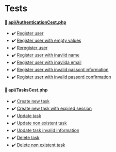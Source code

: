 # Tests

#### 📎 [api/AuthenticationCest.php](git@github.com:xsery/codeception.git/api/AuthenticationCest.php)
  - ✔️  [Register user](git@github.com:xsery/codeception.git/api/AuthenticationCest.php#L10) 
  - ✔️  [Register user with empty values](git@github.com:xsery/codeception.git/api/AuthenticationCest.php#L31) 
  - ✔️  [Reregister user](git@github.com:xsery/codeception.git/api/AuthenticationCest.php#L57) 
  - ✔️  [Register user with inavlid name](git@github.com:xsery/codeception.git/api/AuthenticationCest.php#L71) 
  - ✔️  [Register user with inavlida email](git@github.com:xsery/codeception.git/api/AuthenticationCest.php#L90) 
  - ✔️  [Register user with invalid passord information](git@github.com:xsery/codeception.git/api/AuthenticationCest.php#L109) 
  - ✔️  [Register user with invalid passord confirmation](git@github.com:xsery/codeception.git/api/AuthenticationCest.php#L128) 

#### 📎 [api/TasksCest.php](git@github.com:xsery/codeception.git/api/TasksCest.php)
  - ✔️  [Create new task](git@github.com:xsery/codeception.git/api/TasksCest.php#L18) 
  - ✔️  [Create new task with expired session](git@github.com:xsery/codeception.git/api/TasksCest.php#L39) 
  - ✔️  [Update task](git@github.com:xsery/codeception.git/api/TasksCest.php#L43) 
  - ✔️  [Update non existent task](git@github.com:xsery/codeception.git/api/TasksCest.php#L47) 
  - ✔️  [Update task invalid information](git@github.com:xsery/codeception.git/api/TasksCest.php#L51) 
  - ✔️  [Delete task](git@github.com:xsery/codeception.git/api/TasksCest.php#L55) 
  - ✔️  [Delete non existent task](git@github.com:xsery/codeception.git/api/TasksCest.php#L59) 
